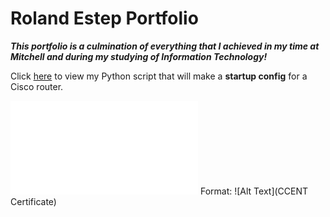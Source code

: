 # Roland Estep Portfolio

***This portfolio is a culmination of everything that I achieved in my time at Mitchell and during my studying of Information Technology!***

Click [here](https://github.com/rcestep/devnet_lab) to view my Python script that will make a **startup config** for a Cisco router.

![CCENT](images/Cisco%20Certified%20Entry%20Networking%20Technician%20certificate.pdf)
Format: ![Alt Text](CCENT Certificate)
